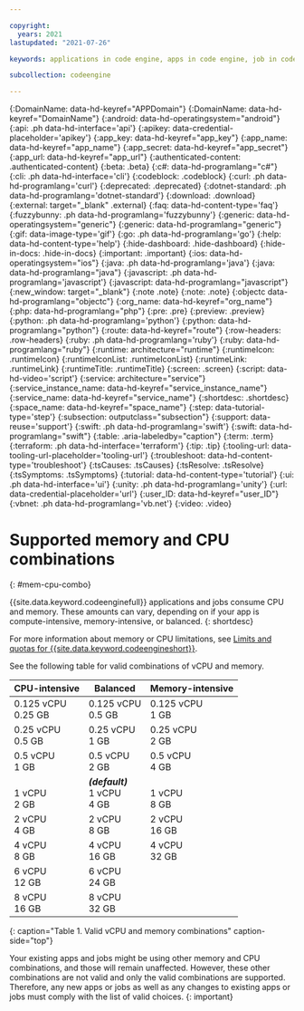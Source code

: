```yaml
---

copyright:
  years: 2021
lastupdated: "2021-07-26"

keywords: applications in code engine, apps in code engine, job in code engine, memory and cpu combinations, memory in code engine, cpu in code engine, memory and CPU

subcollection: codeengine

---
```


{:DomainName: data-hd-keyref="APPDomain"}
{:DomainName: data-hd-keyref="DomainName"}
{:android: data-hd-operatingsystem="android"}
{:api: .ph data-hd-interface='api'}
{:apikey: data-credential-placeholder='apikey'}
{:app_key: data-hd-keyref="app_key"}
{:app_name: data-hd-keyref="app_name"}
{:app_secret: data-hd-keyref="app_secret"}
{:app_url: data-hd-keyref="app_url"}
{:authenticated-content: .authenticated-content}
{:beta: .beta}
{:c#: data-hd-programlang="c#"}
{:cli: .ph data-hd-interface='cli'}
{:codeblock: .codeblock}
{:curl: .ph data-hd-programlang='curl'}
{:deprecated: .deprecated}
{:dotnet-standard: .ph data-hd-programlang='dotnet-standard'}
{:download: .download}
{:external: target="_blank" .external}
{:faq: data-hd-content-type='faq'}
{:fuzzybunny: .ph data-hd-programlang='fuzzybunny'}
{:generic: data-hd-operatingsystem="generic"}
{:generic: data-hd-programlang="generic"}
{:gif: data-image-type='gif'}
{:go: .ph data-hd-programlang='go'}
{:help: data-hd-content-type='help'}
{:hide-dashboard: .hide-dashboard}
{:hide-in-docs: .hide-in-docs}
{:important: .important}
{:ios: data-hd-operatingsystem="ios"}
{:java: .ph data-hd-programlang='java'}
{:java: data-hd-programlang="java"}
{:javascript: .ph data-hd-programlang='javascript'}
{:javascript: data-hd-programlang="javascript"}
{:new_window: target="_blank"}
{:note .note}
{:note: .note}
{:objectc data-hd-programlang="objectc"}
{:org_name: data-hd-keyref="org_name"}
{:php: data-hd-programlang="php"}
{:pre: .pre}
{:preview: .preview}
{:python: .ph data-hd-programlang='python'}
{:python: data-hd-programlang="python"}
{:route: data-hd-keyref="route"}
{:row-headers: .row-headers}
{:ruby: .ph data-hd-programlang='ruby'}
{:ruby: data-hd-programlang="ruby"}
{:runtime: architecture="runtime"}
{:runtimeIcon: .runtimeIcon}
{:runtimeIconList: .runtimeIconList}
{:runtimeLink: .runtimeLink}
{:runtimeTitle: .runtimeTitle}
{:screen: .screen}
{:script: data-hd-video='script'}
{:service: architecture="service"}
{:service_instance_name: data-hd-keyref="service_instance_name"}
{:service_name: data-hd-keyref="service_name"}
{:shortdesc: .shortdesc}
{:space_name: data-hd-keyref="space_name"}
{:step: data-tutorial-type='step'}
{:subsection: outputclass="subsection"}
{:support: data-reuse='support'}
{:swift: .ph data-hd-programlang='swift'}
{:swift: data-hd-programlang="swift"}
{:table: .aria-labeledby="caption"}
{:term: .term}
{:terraform: .ph data-hd-interface='terraform'}
{:tip: .tip}
{:tooling-url: data-tooling-url-placeholder='tooling-url'}
{:troubleshoot: data-hd-content-type='troubleshoot'}
{:tsCauses: .tsCauses}
{:tsResolve: .tsResolve}
{:tsSymptoms: .tsSymptoms}
{:tutorial: data-hd-content-type='tutorial'}
{:ui: .ph data-hd-interface='ui'}
{:unity: .ph data-hd-programlang='unity'}
{:url: data-credential-placeholder='url'}
{:user_ID: data-hd-keyref="user_ID"}
{:vbnet: .ph data-hd-programlang='vb.net'}
{:video: .video}


# Supported memory and CPU combinations
{: #mem-cpu-combo}

{{site.data.keyword.codeenginefull}} applications and jobs consume CPU and memory. These amounts can vary, depending on if your app is compute-intensive, memory-intensive, or balanced.
{: shortdesc}

For more information about memory or CPU limitations, see [Limits and quotas for {{site.data.keyword.codeengineshort}}](/docs/codeengine?topic=codeengine-limits).

See the following table for valid combinations of vCPU and memory.

| CPU-intensive  | Balanced | Memory-intensive |
|--------|--------|--------|
| 0.125 vCPU<br />0.25 GB | 0.125 vCPU<br />0.5 GB | 0.125 vCPU<br />1 GB |
| 0.25 vCPU<br />0.5 GB | 0.25 vCPU<br />1 GB | 0.25 vCPU<br />2 GB |
| 0.5 vCPU<br />1 GB | 0.5 vCPU<br />2 GB | 0.5 vCPU<br />4 GB |
| <br />1 vCPU<br />2 GB | _**(default)**_ <br /> 1 vCPU<br />4 GB | <br />1 vCPU<br />8 GB |
| 2 vCPU<br />4 GB | 2 vCPU<br />8 GB | 2 vCPU<br />16 GB |
| 4 vCPU<br />8 GB | 4 vCPU<br />16 GB | 4 vCPU<br />32 GB |
| 6 vCPU<br />12 GB | 6 vCPU<br />24 GB |  |
| 8 vCPU<br />16 GB | 8 vCPU<br />32 GB |  |
{: caption="Table 1. Valid vCPU and memory combinations" caption-side="top"}

Your existing apps and jobs might be using other memory and CPU combinations, and those will remain unaffected. However, these other combinations are not valid and only the valid combinations are supported. Therefore, any new apps or jobs as well as any changes to existing apps or jobs must comply with the list of valid choices. 
{: important}
